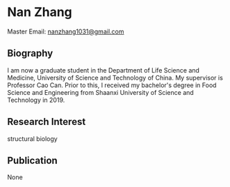 # Nan Zhang
Master
Email: nanzhang1031@gmail.com
## Biography
I am now a graduate student in the Department of Life Science and Medicine, University of Science and Technology of China. My supervisor is Professor Cao Can. Prior to this, I received my bachelor's degree in Food Science and Engineering from Shaanxi University of Science and Technology in 2019.
## Research Interest
structural biology
## Publication
None
